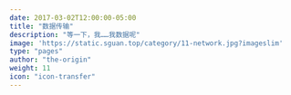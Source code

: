 ```yaml
---
date: 2017-03-02T12:00:00-05:00
title: "数据传输"
description: "等一下，我……我数据呢"
image: 'https://static.sguan.top/category/11-network.jpg?imageslim'
type: "pages"
author: "the-origin"
weight: 11
icon: "icon-transfer"
---
```

